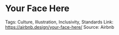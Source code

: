# Your Face Here

Tags: Culture, Illustration, Inclusivity, Standards
Link: https://airbnb.design/your-face-here/
Source: Airbnb